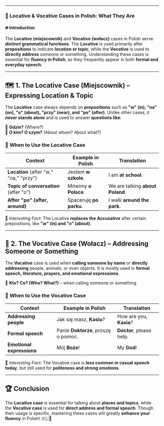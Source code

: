
---
### 📕 **Locative & Vocative Cases in Polish: What They Are**

#### 🔥 **Introduction**

The **Locative (miejscownik)** and **Vocative (wołacz)** cases in Polish serve **distinct grammatical functions**. The **Locative** is used primarily after **prepositions** to indicate **location or topic**, while the **Vocative** is used to **directly address** someone or something. Understanding these cases is essential for **fluency in Polish**, as they frequently appear in both **formal and everyday speech**.

---

## 🗺 **1. The Locative Case (Miejscownik) – Expressing Location & Topic**

The **Locative** case always depends on **prepositions** such as **"w" (in), "na" (on), "o" (about), "przy" (near), and "po" (after)**. Unlike other cases, it **never stands alone** and is used to answer **questions like**:

🔹 **Gdzie?** (Where?)  
🔹 **O kim? O czym?** (About whom? About what?)

### 🔄 **When to Use the Locative Case**

|**Context**|**Example in Polish**|**Translation**|
|---|---|---|
|**Location** (after "w," "na," "przy")|Jestem **w szkole**.|I am **at school**.|
|**Topic of conversation** (after "o")|Mówimy **o Polsce**.|We are talking **about Poland**.|
|**After "po" (after, around)**|Spaceruję **po parku**.|I walk **around the park**.|

📌 _Interesting Fact:_ The Locative **replaces the Accusative** after certain prepositions, like **"w" (in) and "o" (about)**.

---

## 📢 **2. The Vocative Case (Wołacz) – Addressing Someone or Something**

The **Vocative** case is used when **calling someone by name** or **directly addressing** people, animals, or even objects. It is mostly used in **formal speech, literature, prayers, and emotional expressions**.

🔹 **Kto? Co? (Who? What?)** – when calling someone or something

### 🔄 **When to Use the Vocative Case**

|**Context**|**Example in Polish**|**Translation**|
|---|---|---|
|**Addressing people**|Jak się masz, **Kasiu**?|How are you, **Kasia**?|
|**Formal speech**|Panie **Doktorze**, proszę o pomoc.|**Doctor**, please help.|
|**Emotional expressions**|Mój **Boże**!|My **God**!|

📌 _Interesting Fact:_ The Vocative case is **less common in casual speech today**, but still used for **politeness and strong emotions**.

---

## 🏆 **Conclusion**

The **Locative case** is essential for talking about **places and topics**, while the **Vocative case** is used for **direct address and formal speech**. Though their usage is specific, mastering these cases will greatly **enhance your fluency** in Polish! 🇵🇱📖